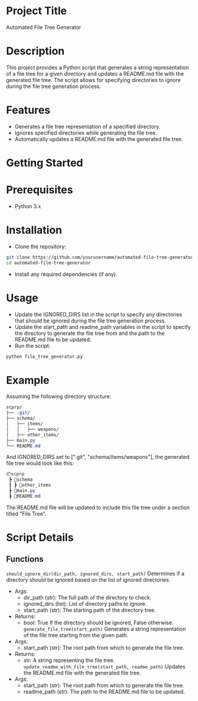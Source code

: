 # Project Title
Automated File Tree Generator

# Description
This project provides a Python script that generates a string representation of a file tree for a given directory and updates a README.md file with the generated file tree. The script allows for specifying directories to ignore during the file tree generation process.

# Features
- Generates a file tree representation of a specified directory.
- Ignores specified directories while generating the file tree.
- Automatically updates a README.md file with the generated file tree.

# Getting Started
# Prerequisites
- Python 3.x

# Installation
- Clone the repository:
```bash
git clone https://github.com/yourusername/automated-file-tree-generator.git
cd automated-file-tree-generator
```
- Install any required dependencies (if any).

# Usage
- Update the IGNORED_DIRS list in the script to specify any directories that should be ignored during the file tree generation process.
- Update the start_path and readme_path variables in the script to specify the directory to generate the file tree from and the path to the README.md file to be updated.
- Run the script:
```bash
python file_tree_generator.py
```

# Example
Assuming the following directory structure:
```css
scprp/
├── .git/
├── schema/
│   ├── items/
│   │   ├── weapons/
│   ├── other_items/
├── main.py
└── README.md
```
And IGNORED_DIRS set to [".git", "schema/items/weapons"], the generated file tree would look like this:
```css
📦scprp
 ┣ 📂schema
 ┃ ┣ 📂other_items
 ┣ 📜main.py
 ┣ 📜README.md
```
The README.md file will be updated to include this file tree under a section titled "File Tree".

# Script Details
## Functions
`should_ignore_dir(dir_path, ignored_dirs, start_path)`
Determines if a directory should be ignored based on the list of ignored directories.

- Args:
    - dir_path (str): The full path of the directory to check.
    - ignored_dirs (list): List of directory paths to ignore.
    - start_path (str): The starting path of the directory tree.
- Returns:
    - bool: True if the directory should be ignored, False otherwise.
`generate_file_tree(start_path)`
Generates a string representation of the file tree starting from the given path.
- Args:
    - start_path (str): The root path from which to generate the file tree.
- Returns:
    - str: A string representing the file tree.
`update_readme_with_file_tree(start_path, readme_path)`
Updates the README.md file with the generated file tree.
- Args:
    - start_path (str): The root path from which to generate the file tree.
    - readme_path (str): The path to the README.md file to be updated.